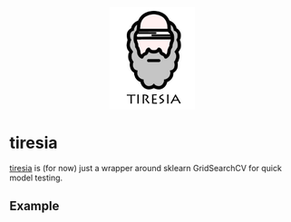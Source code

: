 <div align="center"> 
    <img src="docs/tiresia.png" width=150 height=180>
</div>

# tiresia

[tiresia](https://en.wikipedia.org/wiki/Tiresias) is (for now) just a wrapper around sklearn GridSearchCV for quick model testing.

## Example
```

```

